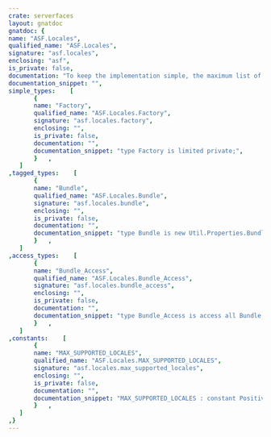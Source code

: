 ```yaml
---
crate: serverfaces
layout: gnatdoc
gnatdoc: {
name: "ASF.Locales",
qualified_name: "ASF.Locales",
signature: "asf.locales",
enclosing: "asf",
is_private: false,
documentation: "To keep the implementation simple, the maximum list of supported locales by the\napplication is limited to 32.  Most applications support 1 or 2 languages.",
documentation_snippet: "",
simple_types:    [
       {
       name: "Factory",
       qualified_name: "ASF.Locales.Factory",
       signature: "asf.locales.factory",
       enclosing: "",
       is_private: false,
       documentation: "",
       documentation_snippet: "type Factory is limited private;",
       }   ,
   ]
,tagged_types:    [
       {
       name: "Bundle",
       qualified_name: "ASF.Locales.Bundle",
       signature: "asf.locales.bundle",
       enclosing: "",
       is_private: false,
       documentation: "",
       documentation_snippet: "type Bundle is new Util.Properties.Bundles.Manager\n  and Util.Beans.Basic.Readonly_Bean with null record;",
       }   ,
   ]
,access_types:    [
       {
       name: "Bundle_Access",
       qualified_name: "ASF.Locales.Bundle_Access",
       signature: "asf.locales.bundle_access",
       enclosing: "",
       is_private: false,
       documentation: "",
       documentation_snippet: "type Bundle_Access is access all Bundle;",
       }   ,
   ]
,constants:    [
       {
       name: "MAX_SUPPORTED_LOCALES",
       qualified_name: "ASF.Locales.MAX_SUPPORTED_LOCALES",
       signature: "asf.locales.max_supported_locales",
       enclosing: "",
       is_private: false,
       documentation: "",
       documentation_snippet: "MAX_SUPPORTED_LOCALES : constant Positive := 32;",
       }   ,
   ]
,}
---
```

